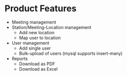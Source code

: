 # Product Features

- Meeting management
- Station/Meeting-Location management
  - Add new location
  - Map user to location
- User management
  - Add single user
  - Bulk-upload of users (mysql supports insert-many)
- Reports
  - Download as PDF
  - Download as Excel
